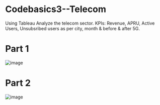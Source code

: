 # Codebasics3--Telecom
Using Tableau
Analyze the telecom sector. 
KPIs: Revenue, APRU, Active Users, Unsubsribed users as per city, month & before & after 5G.

# Part 1
![image](https://github.com/sahilkadu96/Codebasics2--Supply-Chain/assets/106151994/ecda797b-902a-44d9-b28c-8302e2f4403b)

# Part 2
![image](https://github.com/sahilkadu96/Codebasics2--Supply-Chain/assets/106151994/ea7c0759-0115-4434-8d7e-64bebe532e45)
